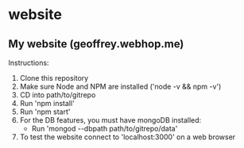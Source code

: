 # website
## My website (geoffrey.webhop.me) ##

Instructions:

1.  Clone this repository
2.  Make sure Node and NPM are installed ('node -v && npm -v')
3.  CD into path/to/gitrepo
3.  Run 'npm install'
4.  Run 'npm start'
5.  For the DB features, you must have mongoDB installed:
    *  Run 'mongod --dbpath path/to/gitrepo/data'
6.  To test the website connect to 'localhost:3000' on a web browser

